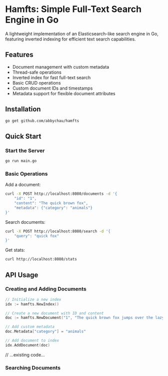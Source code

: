 # Hamfts: Simple Full-Text Search Engine in Go

A lightweight implementation of an Elasticsearch-like search engine in Go, featuring inverted indexing for efficient text search capabilities.

## Features

- Document management with custom metadata
- Thread-safe operations
- Inverted index for fast full-text search
- Basic CRUD operations
- Custom document IDs and timestamps
- Metadata support for flexible document attributes

## Installation

```bash
go get github.com/abbychau/hamfts
```

## Quick Start

### Start the Server

```bash
go run main.go
```

### Basic Operations

Add a document:
```bash
curl -X POST http://localhost:8080/documents -d '{
    "id": "1",
    "content": "The quick brown fox",
    "metadata": {"category": "animals"}
}'
```

Search documents:
```bash
curl -X POST http://localhost:8080/search -d '{
    "query": "quick fox"
}'
```

Get stats:
```bash
curl http://localhost:8080/stats
```

## API Usage

### Creating and Adding Documents

```go
// Initialize a new index
idx := hamfts.NewIndex()

// Create a new document with ID and content
doc := hamfts.NewDocument("1", "The quick brown fox jumps over the lazy dog")

// Add custom metadata
doc.Metadata["category"] = "animals"

// Add document to index
idx.AddDocument(doc)
```

// ...existing code...

### Searching Documents